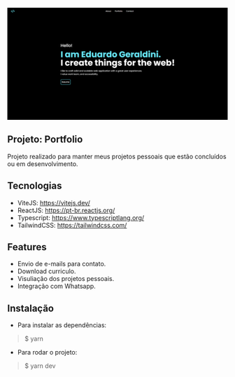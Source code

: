 ![Logo of the project](https://github.com/eduardogeraldini/portfolio/blob/master/src/assets/readme-image.PNG?raw=true)

## Projeto: Portfolio

 Projeto realizado para manter meus projetos pessoais que estão concluídos ou em desenvolvimento.

## Tecnologias

 * ViteJS: https://vitejs.dev/
 * ReactJS: https://pt-br.reactjs.org/
 * Typescript: https://www.typescriptlang.org/
 * TailwindCSS: https://tailwindcss.com/

## Features

* Envio de e-mails para contato.
* Download curriculo.
* Visuliação dos projetos pessoais.
* Integração com Whatsapp.

## Instalação

* Para instalar as dependências:
>    $ yarn

* Para rodar o projeto:
>    $ yarn dev

